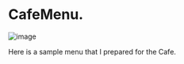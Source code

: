 # CafeMenu.
![image](https://user-images.githubusercontent.com/126266744/231899341-52ef9b2b-31ba-48f2-b106-d44071b0499a.png)

Here is a sample menu that I prepared for the Cafe.
